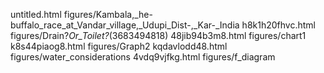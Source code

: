 untitled.html
figures/Kambala,_he-buffalo_race_at_Vandar_village,_Udupi_Dist-,_Kar-_India
h8k1h20fhvc.html
figures/Drain?_Or_Toilet?_(3683494818)
48jib94b3m8.html
figures/chart1
k8s44piaog8.html
figures/Graph2
kqdavlodd48.html
figures/water_considerations
4vdq9vjfkg.html
figures/f_diagram